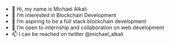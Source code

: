 - 👋 Hi, my name is Michael Alkali
- 👀 I’m interested in Blockchain Development
- 🌱 I’m aspiring to be a full stack blockchain development
- 💞️ I’m open to internship and collaboration on web development
- 📫 I can be reached on twitter @michael_alkali

<!---
IronSyd/IronSyd is a ✨ special ✨ repository because its `README.md` (this file) appears on your GitHub profile.
You can click the Preview link to take a look at your changes.
--->
